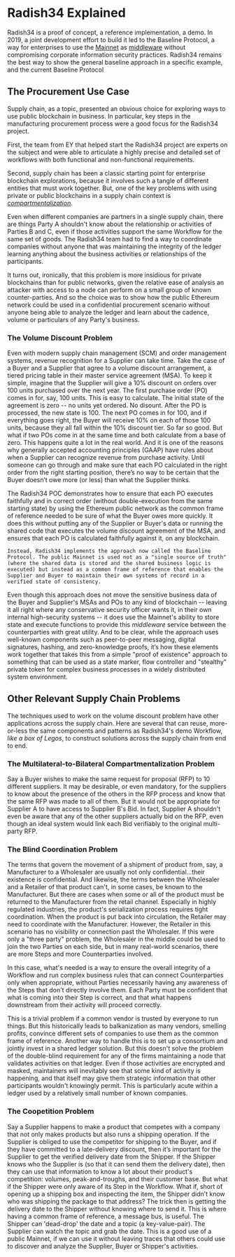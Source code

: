 # Radish34 Explained

Radish34 is a proof of concept, a reference implementation, a demo. In 2019, a joint development effort to build it led to the Baseline Protocol, a way for enterprises to use the [Mainnet](../baseline-basics/glossary.md#mainnet) as [middleware](../baseline-basics/glossary.md#middleware) without compromising corporate information security practices. Radish34 remains the best way to show the general baseline approach in a specific example, and the current Baseline Protocol 

## The Procurement Use Case

Supply chain, as a topic, presented an obvious choice for exploring ways to use public blockchain in business. In particular, key steps in the manufacturing procurement process were a good focus for the Radish34 project.  

First, the team from EY that helped start the Radish34 project are experts on the subject and were able to articulate a highly precise and detailed set of workflows with both functional and non-functional requirements. 

Second, supply chain has been a classic starting point for enterprise blockchain explorations, because it involves such a tangle of different entities that must work together. But, one of the key problems with using private or public blockchains in a supply chain context is [_compartmentalization_](../baseline-basics/glossary.md#atomic-compartmentalization). 

Even when different companies are partners in a single supply chain, there are things Party A shouldn't know about the relationship or activities of Parties B and C, even if those activities support the same Workflow for the same set of goods.  The Radish34 team had to find a way to coordinate companies without anyone that was maintaining the integrity of the ledger learning anything about the business activities or relationships of the participants. 

It turns out, ironically, that this problem is more insidious for private blockchains than for public networks, given the relative ease of analysis an attacker with access to a node can perform on a small group of known counter-parties. And so the choice was to show how the public Ethereum network could be used in a confidential procurement scenario without anyone being able to analyze the ledger and learn about the cadence, volume or particulars of any Party's business. 

### The Volume Discount Problem

Even with modern supply chain management \(SCM\) and order management systems, revenue recognition for a Supplier can take time. Take the case of a Buyer and a Supplier that agree to a volume discount arrangement, a tiered pricing table in their master service agreement \(MSA\). To keep it simple, imagine that the Supplier will give a 10% discount on orders over 100 units purchased over the next year. The first purchase order \(PO\) comes in for, say, 100 units. This is easy to calculate. The initial state of the agreement is zero -- no units yet ordered. No disount. After the PO is processed, the new state is 100. The next PO comes in for 100, and if everything goes right, the Buyer will receive 10% on each of those 100 units, because they all fall within the 10% discount tier. So far so good. But what if two POs come in at the same time and both calculate from a base of zero. This happens quite a lot in the real world. And it is one of the reasons why generally accepted accounting principles \(GAAP\) have rules about when a Supplier can recognize revenue from purchase activity. Until someone can go through and make sure that each PO calculated in the right order from the right starting position, there’s no way to be certain that the Buyer doesn’t owe more \(or less\) than what the Supplier thinks.

The Radish34 POC demonstrates how to ensure that each PO executes faithfully and in correct order \(without double-execution from the same starting state\) by using the Ethereum public network as the common frame of reference needed to be sure of what the Buyer owes more quickly. It does this without putting any of the Supplier or Buyer's data or running the shared code that executes the volume discount agreement of the MSA, and ensures that each PO is calculated faithfully against it, on any blockchain.

`Instead, Radish34 implements the approach now called the Baseline Protocol. The public Mainnet is used not as a "single source of truth" (where the shared data is stored and the shared business logic is executed) but instead as a common frame of reference that enables the Supplier and Buyer to maintain their own systems of record in a verified state of consistency.`

Even though this approach does not move the sensitive business data of the Buyer and Supplier's MSAs and POs to any kind of blockchain -- leaving it all right where any conservative security officer wants it, in their own internal high-security systems -- it does use the Mainnet's ability to store state and execute functions to provide this _middleware_ service between the counterparties with great utility. And to be clear, while the approach uses well-known components such as peer-to-peer messaging, digital signatures, hashing, and zero-knowledge proofs, it’s how these elements work together that takes this from a simple "proof of existence" approach to something that can be used as a state marker, flow controller and "stealthy" private token for complex business processes in a widely distributed system environment.

## Other Relevant Supply Chain Problems

The techniques used to work on the volume discount problem have other applications across the supply chain. Here are several that can reuse, more-or-less the same components and patterns as Radish34's demo Workflow, _like a box of Legos_, to construct solutions across the supply chain from end to end. 

### The Multilateral-to-Bilateral Compartmentalization Problem

Say a Buyer wishes to make the same request for proposal \(RFP\) to 10 different suppliers. It may be desirable, or even mandatory, for the suppliers to know about the presence of the others in the RFP process and know that the same RFP was made to all of them. But it would not be appropriate for Supplier A to have access to Supplier B's Bid. In fact, Supplier A shouldn't even be aware that any of the other suppliers actually bid on the RFP, even though an ideal system would link each Bid verifiably to the original multi-party RFP. 

### The Blind Coordination Problem

The terms that govern the movement of a shipment of product from, say, a Manufacturer to a Wholesaler are usually not only confidential...their existence is confidential. And likewise, the terms between the Wholesaler and a Retailer of that product can't, in some cases, be known to the Manufacturer. But there are cases when some or all of the product must be returned to the Manufacturer from the retail channel. Especially in highly regulated industries, the product's serialization process requires tight coordination. When the product is put back into circulation, the Retailer may need to coordinate with the Manufacturer. However, the Retailer in this scenario has no visibility or connection past the Wholesaler. If this were only a "three party" problem, the Wholesaler in the middle could be used to join the two Parties on each side, but in many real-world scenarios, there are more Steps and more Counterparties involved. 

In this case, what's needed is a way to ensure the overall integrity of a Workflow and run complex business rules that can connect Counterparties only when appropriate, without Parties necessarily having any awareness of the Steps that don't directly involve them. Each Party must be confident that what is coming into their Step is correct, and that what happens downstream from their activity will proceed correctly. 

This is a trivial problem if a common vendor is trusted by everyone to run things. But this historically leads to balkanization as many vendors, smelling profits, convince different sets of companies to use them as the common frame of reference. Another way to handle this is to set up a consortium and jointly invest in a shared ledger solution. But this doesn't solve the problem of the double-blind requirement for any of the firms maintaining a node that validates activities on that ledger. Even if those activities are encrypted and masked, maintainers will inevitably see that some kind of activity is happening, and that itself may give them strategic information that other participants wouldn't knowingly permit. This is particularly acute within a ledger used by a relatively small number of known companies.

### The Coopetition Problem

Say a Supplier happens to make a product that competes with a company that not only makes products but also runs a shipping operation. If the Supplier is obliged to use the competitor for shipping to the Buyer, and if they have committed to a late-delivery discount, then it’s important for the Supplier to get the verified delivery date from the Shipper. If the Shipper knows who the Supplier is \(so that it can send them the delivery date\), then they can use that information to know a lot about their product's competition: volumes, peak-and-troughs, and their customer base. But what if the Shipper were only aware of its Step in the Workflow. What if, short of opening up a shipping box and inspecting the item, the Shipper didn’t know who was shipping the package to that address? The trick then is getting the delivery date to the Shipper without knowing where to send it. This is where having a common frame of reference, a message bus, is useful. The Shipper can 'dead-drop' the date and a topic \(a key-value-pair\). The Supplier can watch the topic and grab the date. This is a good use of a public Mainnet, if we can use it without leaving traces that others could use to discover and analyze the Supplier, Buyer or Shipper's activities. 

